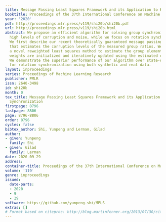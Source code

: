 ```yaml
---
title: Message Passing Least Squares Framework and its Application to Rotation Synchronization
booktitle: Proceedings of the 37th International Conference on Machine Learning
year: '2020'
pdf: http://proceedings.mlr.press/v119/shi20b/shi20b.pdf
url: http://proceedings.mlr.press/v119/shi20b.html
abstract: We propose an efficient algorithm for solving group synchronization under
  high levels of corruption and noise, while we focus on rotation synchronization.
  We first describe our recent theoretically guaranteed message passing algorithm
  that estimates the corruption levels of the measured group ratios. We then propose
  a novel reweighted least squares method to estimate the group elements, where the
  weights are initialized and iteratively updated using the estimated corruption levels.
  We demonstrate the superior performance of our algorithm over state-of-the-art methods
  for rotation synchronization using both synthetic and real data.
layout: inproceedings
series: Proceedings of Machine Learning Research
publisher: PMLR
issn: 2640-3498
id: shi20b
month: 0
tex_title: Message Passing Least Squares Framework and its Application to Rotation
  Synchronization
firstpage: 8796
lastpage: 8806
page: 8796-8806
order: 8796
cycles: false
bibtex_author: Shi, Yunpeng and Lerman, Gilad
author:
- given: Yunpeng
  family: Shi
- given: Gilad
  family: Lerman
date: 2020-09-29
address: 
container-title: Proceedings of the 37th International Conference on Machine Learning
volume: '119'
genre: inproceedings
issued:
  date-parts:
  - 2020
  - 9
  - 29
software: https://github.com/yunpeng-shi/MPLS
extras: []
# Format based on citeproc: http://blog.martinfenner.org/2013/07/30/citeproc-yaml-for-bibliographies/
---
```

